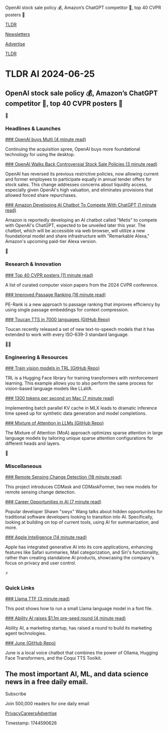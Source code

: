 OpenAI stock sale policy 💰, Amazon’s ChatGPT competitor 🤖, top 40 CVPR posters 📜

[TLDR](/)

[Newsletters](/newsletters)

[Advertise](https://advertise.tldr.tech/)

[TLDR](/)

# TLDR AI 2024-06-25

## OpenAI stock sale policy 💰, Amazon’s ChatGPT competitor 🤖, top 40 CVPR posters 📜

🚀

### Headlines & Launches

[### OpenAI buys Multi (4 minute read)](https://multi.app/blog/multi-is-joining-openai?utm_source=tldrai)

Continuing the acquisition spree, OpenAI buys more foundational technology for using the desktop.

[### OpenAI Walks Back Controversial Stock Sale Policies (3 minute read)](https://www.cnbc.com/2024/06/24/openai-changes-secondary-stock-sale-rules-treats-ex-staffers-equally.html?utm_source=tldrai)

OpenAI has reversed its previous restrictive policies, now allowing current and former employees to participate equally in annual tender offers for stock sales. This change addresses concerns about liquidity access, especially given OpenAI's high valuation, and eliminates provisions that allowed forced share repurchases.

[### Amazon Developing AI Chatbot To Compete With ChatGPT (1 minute read)](https://www.geekwire.com/2024/report-amazon-developing-ai-chatbot-that-would-compete-with-chatgpt-and-others/?utm_source=tldrai)

Amazon is reportedly developing an AI chatbot called "Metis" to compete with OpenAI's ChatGPT, expected to be unveiled later this year. The chatbot, which will be accessible via web browser, will utilize a new foundational model and share infrastructure with "Remarkable Alexa," Amazon's upcoming paid-tier Alexa version.

🧠

### Research & Innovation

[### Top 40 CVPR posters (11 minute read)](https://github.com/SkalskiP/top-cvpr-2024-papers?utm_source=tldrai)

A list of curated computer vision papers from the 2024 CVPR conference.

[### Improved Passage Ranking (16 minute read)](https://arxiv.org/abs/2406.14848v1?utm_source=tldrai)

PE-Rank is a new approach to passage ranking that improves efficiency by using single passage embeddings for context compression.

[### Toucan TTS in 7000 languages (GitHub Repo)](https://github.com/DigitalPhonetics/IMS-Toucan/releases/tag/v3.0?utm_source=tldrai)

Toucan recently released a set of new text-to-speech models that it has extended to work with every ISO-639-3 standard language.

👨‍💻

### Engineering & Resources

[### Train vision models in TRL (GitHub Repo)](https://github.com/huggingface/trl/blob/main/examples/scripts/vsft_llava.py?utm_source=tldrai)

TRL is a Hugging Face library for training transformers with reinforcement learning. This example allows you to also perform the same process for vision-based language models like LLaVA.

[### 1300 tokens per second on Mac (7 minute read)](https://willcb.com/blog/parallm/?utm_source=tldrai)

Implementing batch parallel KV cache in MLX leads to dramatic inference time speed up for synthetic data generation and model completions.

[### Mixture of Attention in LLMs (GitHub Repo)](https://github.com/thu-nics/moa?utm_source=tldrai)

The Mixture of Attention (MoA) approach optimizes sparse attention in large language models by tailoring unique sparse attention configurations for different heads and layers.

🎁

### Miscellaneous

[### Remote Sensing Change Detection (18 minute read)](https://arxiv.org/abs/2406.15320v1?utm_source=tldrai)

This project introduces CDMask and CDMaskFormer, two new models for remote sensing change detection.

[### Career Opportunities in AI (7 minute read)](https://www.heavybit.com/library/article/ai-hidden-opportunities-for-software-developers-swyx?utm_source=tldrai)

Popular developer Shawn "swyx" Wang talks about hidden opportunities for traditional software developers looking to transition into AI. Specifically, looking at building on top of current tools, using AI for summarization, and more.

[### Apple Intelligence (14 minute read)](https://daringfireball.net/2024/06/wwdc24_apple_intelligence?utm_source=tldrai)

Apple has integrated generative AI into its core applications, enhancing features like Safari summaries, Mail categorization, and Siri's functionality, rather than creating standalone AI products, showcasing the company's focus on privacy and user control.

⚡️

### Quick Links

[### Llama TTF (3 minute read)](https://fuglede.github.io/llama.ttf/?utm_source=tldrai)

This post shows how to run a small Llama language model in a font file.

[### Ability AI raises $1.1m pre-seed round (4 minute read)](https://www.linkedin.com/pulse/artificial-marketing-intelligence-your-fingertips-martech-startup-avnye?utm_source=tldrai)

Ability AI, a marketing startup, has raised a round to build its marketing agent technologies.

[### June (GitHub Repo)](https://github.com/mezbaul-h/june?utm_source=tldrai)

June is a local voice chatbot that combines the power of Ollama, Hugging Face Transformers, and the Coqui TTS Toolkit.

## The most important AI, ML, and data science news in a free daily email.

Subscribe

Join 500,000 readers for one daily email

[Privacy](/privacy)[Careers](https://jobs.ashbyhq.com/tldr.tech)[Advertise](/ai/advertise)

Timestamp: 1744590626